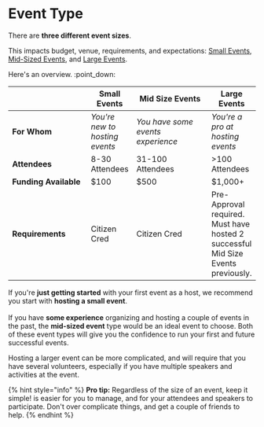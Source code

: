 # Event Type

There are **three different event sizes**.&#x20;

This impacts budget, venue, requirements, and expectations: [Small Events](small-events.md), [Mid-Sized Events](mid-sized-events.md), and [Large Events](large-events.md). &#x20;

Here's an overview. :point\_down:

<table><thead><tr><th width="155"></th><th>Small Events</th><th width="153">Mid Size Events</th><th>Large Events</th></tr></thead><tbody><tr><td><strong>For Whom</strong></td><td><em>You're new to hosting events</em></td><td><em>You have some events experience</em></td><td><em>You're a pro at hosting events</em></td></tr><tr><td><strong>Attendees</strong></td><td>8-30 Attendees</td><td>31-100 Attendees</td><td>>100 Attendees</td></tr><tr><td><strong>Funding Available</strong></td><td>$100</td><td>$500</td><td>$1,000+</td></tr><tr><td><strong>Requirements</strong></td><td>Citizen Cred</td><td>Citizen Cred</td><td>Pre-Approval required. Must have hosted 2 successful Mid Size Events previously.</td></tr></tbody></table>

If you're **just getting started** with your first event as a host, we recommend you start with **hosting a small event**. \
\
If you have **some experience** organizing and hosting a couple of events in the past, the **mid-sized event** type would be an ideal event to choose. Both of these event types will give you the confidence to run your first and future successful events.&#x20;

Hosting a larger event can be more complicated, and will require that you have several volunteers, especially if you have multiple speakers and activities at the event.&#x20;

{% hint style="info" %}
**Pro tip:** Regardless of the size of an event, keep it simple! is easier for you to manage, and for your attendees and speakers to participate. Don't over complicate things, and get a couple of friends to help.
{% endhint %}


